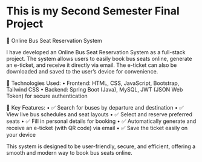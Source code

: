 # This is my Second Semester Final Project

🚌 Online Bus Seat Reservation System

I have developed an Online Bus Seat Reservation System as a full-stack project.
The system allows users to easily book bus seats online, generate an e-ticket, and receive it directly via email. The e-ticket can also be downloaded and saved to the user’s device for convenience.

🔧 Technologies Used:
	•	Frontend: HTML, CSS, JavaScript, Bootstrap, Tailwind CSS
	•	Backend: Spring Boot (Java), MySQL, JWT (JSON Web Token) for secure authentication

🌟 Key Features:
	•	✅ Search for buses by departure and destination
	•	✅ View live bus schedules and seat layouts
	•	✅ Select and reserve preferred seats
	•	✅ Fill in personal details for booking
	•	✅ Automatically generate and receive an e-ticket (with QR code) via email
	•	✅ Save the ticket easily on your device

This system is designed to be user-friendly, secure, and efficient, offering a smooth and modern way to book bus seats online.
